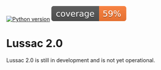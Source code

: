 [![Python version](https://img.shields.io/badge/python-3.10%20%7C%203.11-blue.svg)](https://img.shields.io/badge/python-3.10-blue.svg)
[![Coverage report](tests/coverage-badge.svg)](tests/coverage_html_report/index.html)

# Lussac 2.0

Lussac 2.0 is still in development and is not yet operational.

